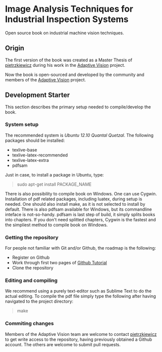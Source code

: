 # Image Analysis Techniques for Industrial Inspection Systems #

Open source book on industrial machine vision techniques.

## Origin ##

The first version of the book was created as a Master Thesis of [pietrzkiewicz](http://github.com/ppiet) during his work in the [Adaptive Vision](http://www.adaptive-vision.com) project. 

Now the book is open-sourced and developed by the community and members of the [Adaptive Vision](http://www.adaptive-vision.com) project.

## Development Starter ##

This section describes the primary setup needed to compile/develop the book.

### System setup ###

The recommended system is *Ubuntu 12.10 Quantal Quetzal*. The following packages should be installed:

* texlive-base
* texlive-latex-recommended
* texlive-latex-extra
* pdfsam

Just in case, to install a package in Ubuntu, type:

> sudo apt-get install PACKAGE_NAME

There is also possibility to compile book on Windows. One can use Cygwin. Installation of pdf related packages, including luatex, during setup is needed. One should also install make, as it is not selected to install by default. There is also pdfsam available for Windows, but its commandline inteface is not-so-handy. pdfsam is last step of build, it simply splits books into chapters. If you don't need splitted chapters, Cygwin is the fastest and the simpliest method to compile book on Windows.

### Getting the repository ###

For people not familiar with Git and/or Github, the roadmap is the following:

* Register on Github
* Work through first two pages of [Github Tutorial](http://learn.github.com/p/intro.html)
* Clone the repository

### Editing and compiling ###

We recommend using a purely text-editor such as Sublime Text to do the actual editing. To compile the pdf file simply type the following after having navigated to the project directory:

> make

### Commiting changes ###

Members of the Adaptive Vision team are welcome to contact [pietrzkiewicz](http://github.com/ppiet) to get write access to the repository, having previously obtained a Github account. The others are welcome to submit pull requests.
